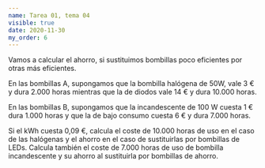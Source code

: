 ```yaml
---
name: Tarea 01, tema 04
visible: true
date: 2020-11-30
my_order: 6
---
```



Vamos a calcular el ahorro, si sustituimos bombillas poco eficientes por otras más eficientes.
 
En las bombillas A, supongamos que la bombilla halógena de 50W, vale 3 € y dura 2.000 horas mientras que la de diodos vale 14 € y dura 10.000 horas.

En las bombillas B, supongamos que la incandescente de 100 W cuesta 1 € dura 1.000 horas y que la de bajo consumo cuesta 6 € y dura 7.000 horas.

Si el kWh cuesta 0,09 €, calcula el coste de 10.000 horas de uso en el caso de las halógenas y el ahorro en el caso de sustituirlas por bombillas de LEDs. Calcula también el coste de 7.000 horas de uso de bombilla incandescente y su ahorro al sustituirla por bombillas de ahorro.